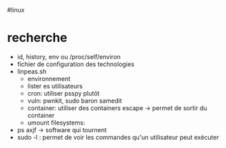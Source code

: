 #linux


# recherche
- id, history, env ou /proc/self/environ
- fichier de configuration des technologies
- linpeas.sh
	- environnement
	- lister es utilisateurs
	- cron: utiliser psspy plutôt
	- vuln: pwnkit, sudo baron samedit
	- container: utiliser des containers escape -> permet de sortir du container 
	- umount filesystems:
- ps axjf -> software qui tournent
- sudo -l : permet de voir les commandes qu'un utilisateur peut exécuter

